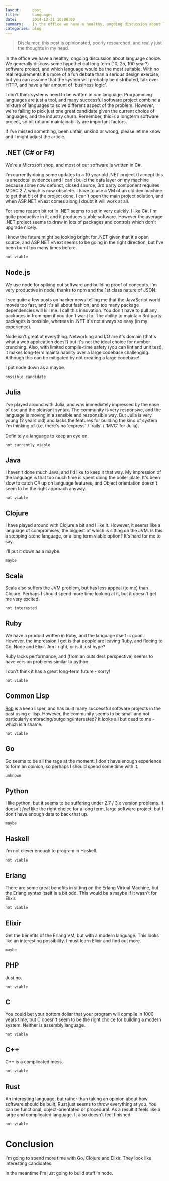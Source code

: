 ```yaml
---
layout:     post
title:      Languages
date:       2014-12-31 10:08:00
summary:    In the office we have a healthy, ongoing discussion about language choice. We generally discuss some hypothetical long term (10, 25, 100 year?) software project, and what language would be the most suitable.
categories: blog
---
```


> Disclaimer, this post is opinionated, poorly researched, and really just the thoughts in my head.

In the office we have a healthy, ongoing discussion about language choice. We generally discuss some hypothetical long term (10, 25, 100 year?) software project, and which language would be the most suitable. With no real requirements it's more of a fun debate than a serious design exercise, but you can assume that the system will probably be distributed, talk over HTTP, and have a fair amount of 'business logic'.

I don't think systems need to be written in _one_ language. Programming languages are just a tool, and many successful software project combine a mixture of languages to solve different aspect of the problem. However, we're failing to pick just one great candidate given the current choice of languages, and the industry churn. Remember, this is a longterm software project, so bit rot and maintainability are important factors.

If I've missed something, been unfair, unkind or wrong, please let me know and I might adjust the article.

## .NET (C# or F#)

We're a Microsoft shop, and most of our software is written in C#.

I'm currently doing some updates to a 10 year old .NET project (I accept this is anecdotal evidence) and I can't build the data layer on my machine because some now defunct, closed source, 3rd party component requires MDAC 2.7, which is now obsolete. I have to use a VM of an old dev machine to get that bit of the project done. I can't open the main project solution, and when ASP.NET vNext comes along I doubt it will work at all.

For some reason bit rot in .NET seems to set in very quickly. I like C#, I'm quite productive in it, and it produces stable software. However the average .NET project seems to draw in lots of packages and controls which don't upgrade nicely. 

I know the future might be looking bright for .NET given that it's open source, and ASP.NET vNext seems to be going in the right direction, but I've been burnt too many times before.

`not viable`

## Node.js

We use node for spiking out software and building proof of concepts. I'm very productive in node, thanks to npm and the 1st class nature of JSON.

I see quite a few posts on hacker news telling me that the JavaScript world moves too fast, and it's all about fashion, and too many package dependencies will kill me. I call this innovation. You don't have to pull any packages in from npm if you don't want to. The ability to maintain 3rd party packages is possible, whereas in .NET it's not always so easy (in my experience).

Node isn't great at everything. Networking and I/O are it's domain (that's what a web application does?) but it's not the ideal choice for number crunching. Also, with limited compile-time safety (you can lint and unit test), it makes long-term maintainability over a large codebase challenging. Although this can be mitigated by not creating a large codebase!

I put node down as a maybe. 

`possible candidate`

## Julia

I've played around with Julia, and was immediately impressed by the ease of use and the pleasant syntax. The community is very responsive, and the language is moving in a sensible and responsible way. But Julia is very young (2 years old) and lacks the features for building the kind of system I'm thinking of (i.e. there's no 'express' / 'rails' / 'MVC' for Julia).

Definitely a language to keep an eye on.

`not currently viable`

## Java

I haven't done much Java, and I'd like to keep it that way. My impression of the language is that too much time is spent doing the boiler plate. It's been slow to catch C# up on language features, and Object orientation doesn't seem to be the right approach anyway.

`not viable`

## Clojure

I have played around with Clojure a bit and I like it. However, it seems like a language of compromises, the biggest of which is sitting on the JVM. Is this a stepping-stone language, or a long term viable option? It's hard for me to say.

I'll put it down as a maybe.

`maybe`

## Scala

Scala also suffers the JVM problem, but has less appeal (to me) than Clojure. Perhaps I should spend more time looking at it, but it doesn't get me very excited.

`not interested`

## Ruby

We have a product written in Ruby, and the language itself is good. However, the impression I get is that people are leaving Ruby, and fleeing to Go, Node and Elixir. Am I right, or is it just hype? 

Ruby lacks performance, and (from an outsiders perspective) seems to have version problems similar to python. 

I don't think it has a great long-term future - sorry!

`not viable`

## Common Lisp

[Rob](http://www.robblackwell.org.uk/) is a keen lisper, and has built many successful software projects in the past using c-lisp. However, the community seems to be small and not particularly embracing/outgoing/interested? It looks all but dead to me - which is a shame.

`not viable`

## Go

Go seems to be all the rage at the moment. I don't have enough experience to form an opinion, so perhaps I should spend some time with it.

`unknown`

## Python

I like python, but it seems to be suffering under 2.7 / 3.x version problems. It doesn't _feel_ like the right choice for a long term, large software project, but I don't have enough data to back that up.

`maybe`

## Haskell

I'm not clever enough to program in Haskell. 

`not viable`

## Erlang

There are some great benefits in sitting on the Erlang Virtual Machine, but the Erlang syntax itself is a bit odd. This would be a maybe if it wasn't for Elixir.

`not viable`

## Elixir

Get the benefits of the Erlang VM, but with a modern language. This looks like an interesting possibility. I must learn Elixir and find out more.

`maybe`

## PHP

Just no.

`not viable`

## C

You could bet your bottom dollar that your program will compile in 1000 years time, but C doesn't seem to be the right choice for building a modern system. Neither is assembly language.

`not viable`

## C++

C++ is a complicated mess.

`not viable`

## Rust

An interesting language, but rather than taking an opinion about how software should be built, Rust just seems to throw everything at you. You can be functional, object-orientated or procedural. As a result it feels like a large and complicated language. It also doesn't feel finished.

`not viable`

# Conclusion

I'm going to spend more time with Go, Clojure and Elixir. They look like interesting candidates. 

In the meantime I'm just going to build stuff in node.